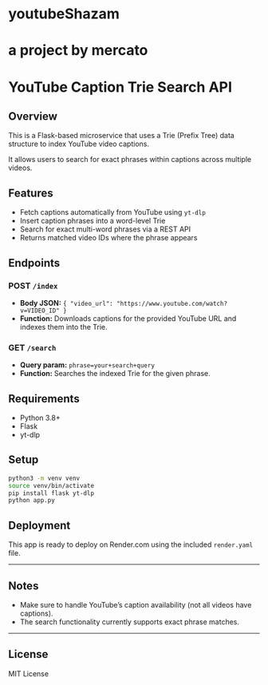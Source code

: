 # youtubeShazam
# a project by mercato

# YouTube Caption Trie Search API

## Overview

This is a Flask-based microservice that uses a Trie (Prefix Tree) 
data structure to index YouTube video captions. 

It allows users to search for exact phrases within captions across multiple videos.

## Features

- Fetch captions automatically from YouTube using `yt-dlp`
- Insert caption phrases into a word-level Trie
- Search for exact multi-word phrases via a REST API
- Returns matched video IDs where the phrase appears

## Endpoints

### POST `/index`

- **Body JSON:** `{ "video_url": "https://www.youtube.com/watch?v=VIDEO_ID" }`
- **Function:** Downloads captions for the provided YouTube URL and indexes them into the Trie.

### GET `/search`

- **Query param:** `phrase=your+search+query`
- **Function:** Searches the indexed Trie for the given phrase.

## Requirements

- Python 3.8+
- Flask
- yt-dlp

## Setup

```bash
python3 -m venv venv
source venv/bin/activate
pip install flask yt-dlp
python app.py
```

## Deployment

This app is ready to deploy on Render.com using the included `render.yaml` file.

---

## Notes

- Make sure to handle YouTube’s caption availability (not all videos have captions).
- The search functionality currently supports exact phrase matches.

---

## License

MIT License


